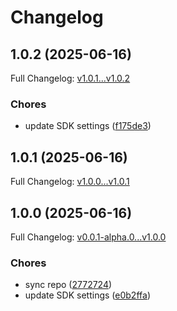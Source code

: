 # Changelog

## 1.0.2 (2025-06-16)

Full Changelog: [v1.0.1...v1.0.2](https://github.com/Boomchainlab/agu-token-dapp/compare/v1.0.1...v1.0.2)

### Chores

* update SDK settings ([f175de3](https://github.com/Boomchainlab/agu-token-dapp/commit/f175de3a84d852362d0d39b4101750fad7a91524))

## 1.0.1 (2025-06-16)

Full Changelog: [v1.0.0...v1.0.1](https://github.com/Boomchainlab/agu-token-dapp/compare/v1.0.0...v1.0.1)

## 1.0.0 (2025-06-16)

Full Changelog: [v0.0.1-alpha.0...v1.0.0](https://github.com/Boomchainlab/agu-token-dapp/compare/v0.0.1-alpha.0...v1.0.0)

### Chores

* sync repo ([2772724](https://github.com/Boomchainlab/agu-token-dapp/commit/2772724eb9800f7c4640707babc13f0f2cbc3cff))
* update SDK settings ([e0b2ffa](https://github.com/Boomchainlab/agu-token-dapp/commit/e0b2ffa319738c80f195333d881f5ff16fc340f3))
